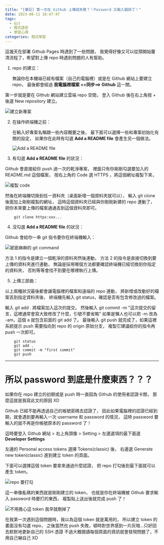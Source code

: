 ```yaml
---
title: "[筆記] 第一次在 Github 上傳就失敗？！Password 又輸入錯誤了！"
date: 2023-08-11 16:47:47
tags:
  - Git
  - 程式語言
  - 學習心得
categories: 程式學習
---
```


這幾天在部署 Github Pages 時遇到了一些問題，
我覺得好像又可以從頭開始釐清流程了，希望對上傳 repo 時遇到問題的人有幫助。

<!-- more -->

1. repo 的建立：

   無論你在本機端已經有檔案（自己的電腦裡）或是在 Github 網站上要建立 repo，
   最後都會經過 **我電腦裡檔案 ==同步==> Github** 這一關。

第一步就是要在 Github 網站建立雲端 repo 空間，
登入 Github 後在右上角按 + 後選 New repository 建立。

![建立新專案](https://drive.google.com/uc?export=view&id=1lN4Kd94-lpvrUrpVNMF7qXoZWhAXTaw2)

2. 在操作終端機之前：

   在輸入好專案名稱跟一些內容概要之後，
   最下面可以選擇一些和專案初始化有關的設定，
   如果你在此時有勾選 **Add a README file** 會產生另一個做法。

   ![Add a README file](https://drive.google.com/uc?export=view&id=12TMy7lC-S5NLSPU6MkgplWp4jUeloL_Z)

3. 有勾選 **Add a README file** 的狀況：

Github 會直接給你 push 過一次的乾淨專案，
裡面只有你剛剛勾選要加入的 README.md 這個檔案，
按右上角的 Code 選 HTTPS ，將這個網址複製下來，

![複製 code](https://drive.google.com/uc?export=view&id=1vsbDJY6VvZXFSJ8W1atInB5rxbHIV1JL)

然後在終端機切換到任一資料夾（桌面新增一個資料夾就可以），
輸入 git clone 後面加上剛剛複製的網址，
這時這個資料夾已經與你剛剛新建的 repo 連動了，
把你本來要上傳的檔案通通丟到這個資料夾即可。

```
    git clone https:xxx...
```

4. 沒勾選 **Add a README file** 的狀況：

Github 會給你一串 git 指令要你在終端機輸入：

![密密麻麻的 git command](https://drive.google.com/uc?export=view&id=1NnBieHCh9xFGAvpENCG-OuIgN03h36Qw)

方法 1 的指令是建立一個乾淨的資料夾然後連動，
方法 2 的指令是直接切換到要上傳的資料夾進行連動，
無論是採用哪個方法都要確認終端機已經切換到你指定的資料夾，
否則等等會找不到要在哪裡執行上傳。

5. 上傳三部曲：

以上兩種狀況最後都會讓電腦裡的檔案和遠端的 repo 連動，
將新增或改動好的檔案丟到指定資料夾後，
終端機先輸入 git status，確認是否有包含修改過的檔案。

輸入 git add . 將檔案加入這次的提交。
然後輸入 git commit -m "這次提交的留言，這裡通常會寫大致修改了什麼，引號不要省略"
如果是懶人也可以把 -m 改為 -am，這個 a 就包含前面的 git add 了。
最後輸入 git push 就完成了，如果這裡系統提示 push 需要指向到 repo 的 origin 原始分支，
複製它建議給你的指令再 push 一次即可。

```
    git status
    git add .
    git commit -m "first commit"
    git push
```

---

# 所以 password 到底是什麼東西？？？

如果你在 repo 建立的初期或是 push 時一直因為 Github 的使用者認證卡關，
那麼這就是我寫此文的原因 XD

Github 已經不能再透過自己的帳號密碼去認證了，
因此如果電腦裡的認證已經到期，就會遇到要再輸入一次 username 和 password 的情況，
這時 password 要輸入的就不再是你帳號原本的 password 了！

這時要登入 Github 網站 > 右上角頭像 > Setting > 左邊選項的最下面選 **Developer Settings**

左邊的 Personal access tokens 選擇 Tokens(classic) 後，
右邊選 Generate new token(classic) 進到建立 token 的頁面。

下面可以選擇這個 token 要拿來通過什麼認證，
把 repo 打勾後到最下面就可以產生 token。

![repo 要打勾](https://drive.google.com/uc?export=view&id=1iBrodhA0pq-eKxgv2NZx-33HVSH52YVs)

這一串像亂碼的東西就是剛剛建立的 token，
也就是你在終端機被 Github 要求輸入 password 時要打的東西，
複製貼上送出後就完成 push 了！

![不用擔心這 token 我早就刪掉了](https://drive.google.com/uc?export=view&id=11uqWt_bewP3iNeJ7CF5t7DVdcNOeXzEE)

在我第一次遇到這個問題時，我以為這個 token 就是萬用的，
所以建立 token 的畫面沒有勾選 repo，
之後當然也 push 失敗，頓時對世界感到一片灰暗...只好回去默默地更新自己的 SSH 憑證
不過大概閱讀每個頁面的資訊就會發現問題了，不用自己嚇自己 XD
